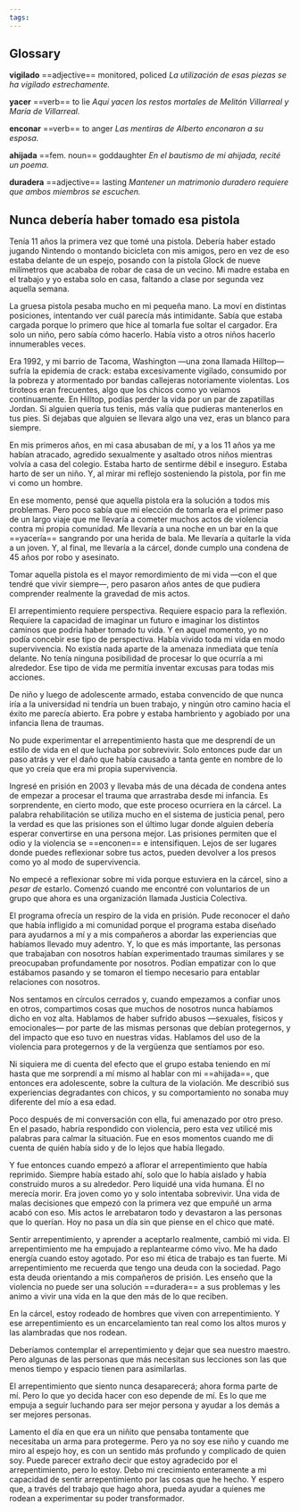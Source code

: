 ```yaml
---
tags: 
---
```

## Glossary

**vigilado** ==adjective== monitored, policed
*La utilización de esas piezas se ha vigilado estrechamente.*

**yacer** ==verb== to lie
*Aquí yacen los restos mortales de Melitón Villarreal y María de Villarreal.*

**enconar** ==verb== to anger
*Las mentiras de Alberto enconaron a su esposa.*

**ahijada** ==fem. noun== goddaughter
*En el bautismo de mi ahijada, recité un poema.*

**duradera** ==adjective== lasting
*Mantener un matrimonio duradero requiere que ambos miembros se escuchen.*

## Nunca debería haber tomado esa pistola

Tenía 11 años la primera vez que tomé una pistola. Debería haber estado jugando Nintendo o montando bicicleta con mis amigos, pero en vez de eso estaba delante de un espejo, posando con la pistola Glock de nueve milímetros que acababa de robar de casa de un vecino. Mi madre estaba en el trabajo y yo estaba solo en casa, faltando a clase por segunda vez aquella semana.

La gruesa pistola pesaba mucho en mi pequeña mano. La moví en distintas posiciones, intentando ver cuál parecía más intimidante. Sabía que estaba cargada porque lo primero que hice al tomarla fue soltar el cargador. Era solo un niño, pero sabía cómo hacerlo. Había visto a otros niños hacerlo innumerables veces.

Era 1992, y mi barrio de Tacoma, Washington —una zona llamada Hilltop— sufría la epidemia de crack: estaba excesivamente vigilado, consumido por la pobreza y atormentado por bandas callejeras notoriamente violentas. Los tiroteos eran frecuentes, algo que los chicos como yo veíamos continuamente. En Hilltop, podías perder la vida por un par de zapatillas Jordan. Si alguien quería tus tenis, más valía que pudieras mantenerlos en tus pies. Si dejabas que alguien se llevara algo una vez, eras un blanco para siempre.

En mis primeros años, en mi casa abusaban de mí, y a los 11 años ya me habían atracado, agredido sexualmente y asaltado otros niños mientras volvía a casa del colegio. Estaba harto de sentirme débil e inseguro. Estaba harto de ser un niño. Y, al mirar mi reflejo sosteniendo la pistola, por fin me vi como un hombre.

En ese momento, pensé que aquella pistola era la solución a todos mis problemas. Pero poco sabía que mi elección de tomarla era el primer paso de un largo viaje que me llevaría a cometer muchos actos de violencia contra mi propia comunidad. Me llevaría a una noche en un bar en la que ==yacería== sangrando por una herida de bala. Me llevaría a quitarle la vida a un joven. Y, al final, me llevaría a la cárcel, donde cumplo una condena de 45 años por robo y asesinato.

Tomar aquella pistola es el mayor remordimiento de mi vida —con el que tendré que vivir siempre—, pero pasaron años antes de que pudiera comprender realmente la gravedad de mis actos.

El arrepentimiento requiere perspectiva. Requiere espacio para la reflexión. Requiere la capacidad de imaginar un futuro e imaginar los distintos caminos que podría haber tomado tu vida. Y en aquel momento, yo no podía concebir ese tipo de perspectiva. Había vivido toda mi vida en modo supervivencia. No existía nada aparte de la amenaza inmediata que tenía delante. No tenía ninguna posibilidad de procesar lo que ocurría a mi alrededor. Ese tipo de vida me permitía inventar excusas para todas mis acciones.

De niño y luego de adolescente armado, estaba convencido de que nunca iría a la universidad ni tendría un buen trabajo, y ningún otro camino hacia el éxito me parecía abierto. Era pobre y estaba hambriento y agobiado por una infancia llena de traumas.

No pude experimentar el arrepentimiento hasta que me desprendí de un estilo de vida en el que luchaba por sobrevivir. Solo entonces pude dar un paso atrás y ver el daño que había causado a tanta gente en nombre de lo que yo creía que era mi propia supervivencia.

Ingresé en prisión en 2003 y llevaba más de una década de condena antes de empezar a procesar el trauma que arrastraba desde mi infancia. Es sorprendente, en cierto modo, que este proceso ocurriera en la cárcel. La palabra rehabilitación se utiliza mucho en el sistema de justicia penal, pero la verdad es que las prisiones son el último lugar donde alguien debería esperar convertirse en una persona mejor. Las prisiones permiten que el odio y la violencia se ==enconen== e intensifiquen. Lejos de ser lugares donde puedes reflexionar sobre tus actos, pueden devolver a los presos como yo al modo de supervivencia.

No empecé a reflexionar sobre mi vida porque estuviera en la cárcel, sino a _pesar de_ estarlo. Comenzó cuando me encontré con voluntarios de un grupo que ahora es una organización llamada Justicia Colectiva.

El programa ofrecía un respiro de la vida en prisión. Pude reconocer el daño que había infligido a mi comunidad porque el programa estaba diseñado para ayudarnos a mí y a mis compañeros a abordar las experiencias que habíamos llevado muy adentro. Y, lo que es más importante, las personas que trabajaban con nosotros habían experimentado traumas similares y se preocupaban profundamente por nosotros. Podían empatizar con lo que estábamos pasando y se tomaron el tiempo necesario para entablar relaciones con nosotros.

Nos sentamos en círculos cerrados y, cuando empezamos a confiar unos en otros, compartimos cosas que muchos de nosotros nunca habíamos dicho en voz alta. Hablamos de haber sufrido abusos —sexuales, físicos y emocionales— por parte de las mismas personas que debían protegernos, y del impacto que eso tuvo en nuestras vidas. Hablamos del uso de la violencia para protegernos y de la vergüenza que sentíamos por eso.

Ni siquiera me di cuenta del efecto que el grupo estaba teniendo en mí hasta que me sorprendí a mí mismo al hablar con mi ==ahijada==, que entonces era adolescente, sobre la cultura de la violación. Me describió sus experiencias degradantes con chicos, y su comportamiento no sonaba muy diferente del mío a esa edad.

Poco después de mi conversación con ella, fui amenazado por otro preso. En el pasado, habría respondido con violencia, pero esta vez utilicé mis palabras para calmar la situación. Fue en esos momentos cuando me di cuenta de quién había sido y de lo lejos que había llegado.

Y fue entonces cuando empezó a aflorar el arrepentimiento que había reprimido. Siempre había estado ahí, solo que lo había aislado y había construido muros a su alrededor. Pero liquidé una vida humana. Él no merecía morir. Era joven como yo y solo intentaba sobrevivir. Una vida de malas decisiones que empezó con la primera vez que empuñé un arma acabó con eso. Mis actos le arrebataron todo y devastaron a las personas que lo querían. Hoy no pasa un día sin que piense en el chico que maté.

Sentir arrepentimiento, y aprender a aceptarlo realmente, cambió mi vida. El arrepentimiento me ha empujado a replantearme cómo vivo. Me ha dado energía cuando estoy agotado. Por eso mi ética de trabajo es tan fuerte. Mi arrepentimiento me recuerda que tengo una deuda con la sociedad. Pago esta deuda orientando a mis compañeros de prisión. Les enseño que la violencia no puede ser una solución ==duradera== a sus problemas y les animo a vivir una vida en la que den más de lo que reciben.

En la cárcel, estoy rodeado de hombres que viven con arrepentimiento. Y ese arrepentimiento es un encarcelamiento tan real como los altos muros y las alambradas que nos rodean.

Deberíamos contemplar el arrepentimiento y dejar que sea nuestro maestro. Pero algunas de las personas que más necesitan sus lecciones son las que menos tiempo y espacio tienen para asimilarlas.

El arrepentimiento que siento nunca desaparecerá; ahora forma parte de mí. Pero lo que yo decida hacer con eso depende de mí. Es lo que me empuja a seguir luchando para ser mejor persona y ayudar a los demás a ser mejores personas.

Lamento el día en que era un niñito que pensaba tontamente que necesitaba un arma para protegerme. Pero ya no soy ese niño y cuando me miro al espejo hoy, es con un sentido más profundo y complicado de quien soy. Puede parecer extraño decir que estoy agradecido por el arrepentimiento, pero lo estoy. Debo mi crecimiento enteramente a mi capacidad de sentir arrepentimiento por las cosas que he hecho. Y espero que, a través del trabajo que hago ahora, pueda ayudar a quienes me rodean a experimentar su poder transformador.